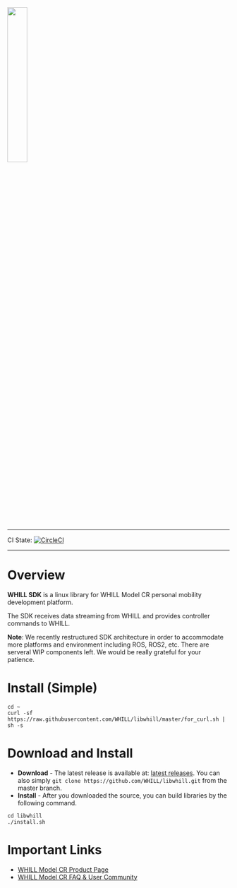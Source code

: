 <img src="https://user-images.githubusercontent.com/2618822/45492944-89421c00-b7a8-11e8-9c92-22aa3f28f6e4.png" width=30%>

---

CI State: [![CircleCI](https://circleci.com/gh/WHILL/libwhill.svg?style=svg)](https://circleci.com/gh/WHILL/libwhill)

---

# Overview
**WHILL SDK** is a linux library for WHILL Model CR personal mobility development platform.

The SDK receives data streaming from WHILL and provides controller commands to WHILL.


**Note**: We recently restructured SDK architecture in order to accommodate more platforms and environment including ROS, ROS2, etc. There are serveral WIP components left. We would be really grateful for your patience.

# Install (Simple)
```
cd ~
curl -sf https://raw.githubusercontent.com/WHILL/libwhill/master/for_curl.sh | sh -s
```

# Download and Install
- **Download** - The latest release is available at: [latest releases](https://github.com/WHILL/libwhill/releases). You can also simply `git clone https://github.com/WHILL/libwhill.git` from the master branch.
- **Install** - After you downloaded the source, you can build libraries by the following command.
```
cd libwhill
./install.sh
```


# Important Links
- [WHILL Model CR Product Page](https://whill.jp/model-cr)
- [WHILL Model CR FAQ & User Community](https://whill.zendesk.com/hc/ja)
